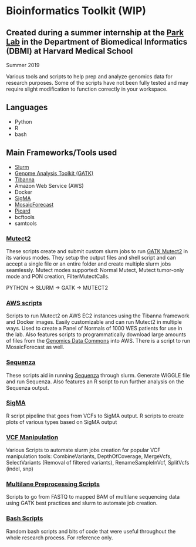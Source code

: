 # Bioinformatics Toolkit (WIP)
## Created during a summer internship at the [Park Lab](https://compbio.hms.harvard.edu/index) in the Department of Biomedical Informatics (DBMI) at Harvard Medical School

Summer 2019

Various tools and scripts to help prep and analyze genomics data for research purposes. Some of the scripts have not been fully tested and may require slight modification to function correctly in your workspace.

## Languages
* Python
* R
* bash

## Main Frameworks/Tools used
* [Slurm](https://slurm.schedmd.com/documentation.html)
* [Genome Analysis Toolkit (GATK)](https://software.broadinstitute.org/gatk/)
* [Tibanna](https://tibanna.readthedocs.io/en/latest/index.html)
* Amazon Web Service (AWS)
* Docker
* [SigMA](https://github.com/parklab/SigMA)
* [MosaicForecast](https://github.com/parklab/MosaicForecast)
* [Picard](https://broadinstitute.github.io/picard/)
* bcftools
* samtools

### [Mutect2](Mutect2_tools/) 
These scripts create and submit custom slurm jobs to run [GATK Mutect2](https://software.broadinstitute.org/gatk/documentation/tooldocs/3.8-0/org_broadinstitute_gatk_tools_walkers_cancer_m2_MuTect2.php) in its various modes. They setup the output files and shell script and can accept a single file or an entire folder and create multiple slurm jobs seamlessly. Mutect modes supported: Normal Mutect, Mutect tumor-only mode and PON creation, FilterMutectCalls.

PYTHON -> SLURM -> GATK -> MUTECT2


### [AWS scripts](aws_tibanna_scripts/)
Scripts to run Mutect2 on AWS EC2 instances using the Tibanna framework and Docker images. Easily customizable and can run Mutect2 in multiple ways. Used to create a Panel of Normals of 1000 WES patients for use in the lab. Also features scripts to programmatically download large amounts of files from the [Genomics Data Commons](https://gdc.cancer.gov/) into AWS. There is a script to run MosaicForecast as well.

### [Sequenza](Sequenza_runner/)
These scripts aid in running [Sequenza](http://www.cbs.dtu.dk/biotools/sequenza/) through slurm. Generate WIGGLE file and run Sequenza. Also features an R script to run further analysis on the Sequenza output.

### [SigMA](SigMA/)
R script pipeline that goes from VCFs to SigMA output. R scripts to create plots of various types based on SigMA output

### [VCF Manipulation](VCF_manipulation/)
Various Scripts to automate slurm jobs creation for popular VCF manipulation tools: CombineVariants, DepthOfCoverage, MergeVcfs, SelectVariants (Removal of filtered variants), RenameSampleInVcf, SplitVcfs (indel, snp)

### [Multilane Preprocessing Scripts](multi-lane_preproc_pipeline/)
Scripts to go from FASTQ to mapped BAM of multilane sequencing data using GATK best practices and slurm to automate job creation.

### [Bash Scripts](bash_scripts/)
Random bash scripts and bits of code that were useful throughout the whole research process. For reference only.





